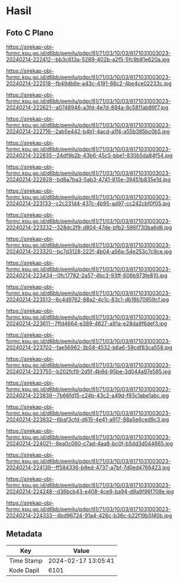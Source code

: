 # Hasil

## Foto C Plano

https://sirekap-obj-formc.kpu.go.id/d6bb/pemilu/pdpr/61/71/03/10/03/6171031003023-20240214-222412--bb3c613a-5289-402b-a2f5-5fc9b81e620a.jpg

https://sirekap-obj-formc.kpu.go.id/d6bb/pemilu/pdpr/61/71/03/10/03/6171031003023-20240214-222518--fb49db6e-a43c-4191-88c2-4be4ce02233c.jpg

https://sirekap-obj-formc.kpu.go.id/d6bb/pemilu/pdpr/61/71/03/10/03/6171031003023-20240214-222621--a0748946-a3fd-4e7d-894a-8c5811ab89f7.jpg

https://sirekap-obj-formc.kpu.go.id/d6bb/pemilu/pdpr/61/71/03/10/03/6171031003023-20240214-222716--2ab5e442-b4b1-4acd-a1f4-a55b385bc0b5.jpg

https://sirekap-obj-formc.kpu.go.id/d6bb/pemilu/pdpr/61/71/03/10/03/6171031003023-20240214-222835--24df9b2b-43b6-45c5-bbe1-830b5da84f54.jpg

https://sirekap-obj-formc.kpu.go.id/d6bb/pemilu/pdpr/61/71/03/10/03/6171031003023-20240214-222928--bd8a7ba3-5ab3-4741-815e-39451b835e1d.jpg

https://sirekap-obj-formc.kpu.go.id/d6bb/pemilu/pdpr/61/71/03/10/03/6171031003023-20240214-223133--c2c231d4-437c-4b95-ad97-cc242cbf0f05.jpg

https://sirekap-obj-formc.kpu.go.id/d6bb/pemilu/pdpr/61/71/03/10/03/6171031003023-20240214-223232--328dc2f9-d804-47de-bfb2-596f730ba6d6.jpg

https://sirekap-obj-formc.kpu.go.id/d6bb/pemilu/pdpr/61/71/03/10/03/6171031003023-20240214-223320--bc7d3128-222f-4b04-a56a-54e253c7c9ce.jpg

https://sirekap-obj-formc.kpu.go.id/d6bb/pemilu/pdpr/61/71/03/10/03/6171031003023-20240214-223434--0fc17782-2a57-4bc3-93ff-606b973fe810.jpg

https://sirekap-obj-formc.kpu.go.id/d6bb/pemilu/pdpr/61/71/03/10/03/6171031003023-20240214-223513--6c4d9762-88a2-4c1c-83c1-db18b70959cf.jpg

https://sirekap-obj-formc.kpu.go.id/d6bb/pemilu/pdpr/61/71/03/10/03/6171031003023-20240214-223611--7ffd4664-e389-4627-a91a-e28da9f6def3.jpg

https://sirekap-obj-formc.kpu.go.id/d6bb/pemilu/pdpr/61/71/03/10/03/6171031003023-20240214-223702--fae56962-3b58-4532-b6a6-59cdf83ca558.jpg

https://sirekap-obj-formc.kpu.go.id/d6bb/pemilu/pdpr/61/71/03/10/03/6171031003023-20240214-223755--b202fcf9-2d5f-4b8d-95be-3d044a97e585.jpg

https://sirekap-obj-formc.kpu.go.id/d6bb/pemilu/pdpr/61/71/03/10/03/6171031003023-20240214-223839--7b66fd15-c24b-43c2-a49d-f93c1abe1abc.jpg

https://sirekap-obj-formc.kpu.go.id/d6bb/pemilu/pdpr/61/71/03/10/03/6171031003023-20240214-223932--6baf3cfd-d615-4e41-a917-88a5e6ced9c3.jpg

https://sirekap-obj-formc.kpu.go.id/d6bb/pemilu/pdpr/61/71/03/10/03/6171031003023-20240214-224021--8ea0c060-c7ad-4aa8-bc0f-b5dd3d044665.jpg

https://sirekap-obj-formc.kpu.go.id/d6bb/pemilu/pdpr/61/71/03/10/03/6171031003023-20240214-224139--ff584336-b8ed-4737-a7bf-7d0ed4766423.jpg

https://sirekap-obj-formc.kpu.go.id/d6bb/pemilu/pdpr/61/71/03/10/03/6171031003023-20240214-224248--d36bcb43-e408-4ce9-ba94-d9a9f96f708e.jpg

https://sirekap-obj-formc.kpu.go.id/d6bb/pemilu/pdpr/61/71/03/10/03/6171031003023-20240214-224333--4bd96724-91a4-426c-b36c-b22f19b5f40b.jpg


## Metadata

| Key        | Value               |
| ---------- | ------------------- |
| Time Stamp | 2024-02-17 13:05:41 |
| Kode Dapil | 6101                |



